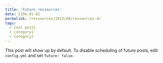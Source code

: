 ```yaml
---
title: 'Future ressources'
date: 2199-01-01
permalink: /ressources/2012/08/ressources-4/
tags:
  - cool posts
  - category1
  - category2
---
```


This post will show up by default. To disable scheduling of future posts, edit `config.yml` and set `future: false`. 
